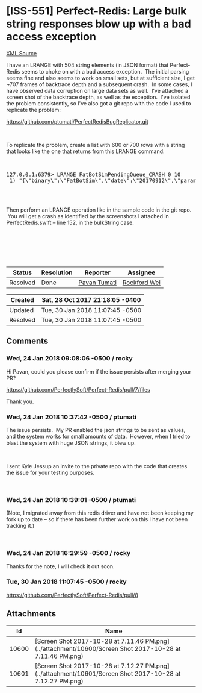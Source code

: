 # [ISS-551] Perfect-Redis:  Large bulk string responses blow up with a bad access exception

[XML Source](./xml/ISS-551.xml)
<p><p>I have an LRANGE with 504 string elements (in JSON format) that Perfect-Redis seems to choke on with a bad access exception.  The initial parsing seems fine and also seems to work on small sets, but at sufficient size, I get ~707 frames of backtrace depth and a subsequent crash.  In some cases, I have observed data corruption on large data sets as well.  I've attached a screen shot of the backtrace depth, as well as the exception.  I've isolated the problem consistently, so I've also got a git repo with the code I used to replicate the problem:</p>

<p><a href="https://github.com/ptumati/PerfectRedisBugReplicator.git" class="external-link" rel="nofollow">https://github.com/ptumati/PerfectRedisBugReplicator.git</a></p>

<p> </p>

<p>To replicate the problem, create a list with 600 or 700 rows with a string that looks like the one that returns from this LRANGE command:</p>

<p> </p>
<div class="preformatted panel" style="border-width: 1px;"><div class="preformattedContent panelContent">
<pre>127.0.0.1:6379&gt; LRANGE FatBotSimPendingQueue_CRASH 0 10
 1) "{\"binary\":\"FatBotSim\",\"date\":\"20170912\",\"parameters\":[\"--symbol=PG\",\"--db=20170912_PG\",\"--date=20170912\",\"--preset=0\",\"--outliermode=0\"]}"
 
</pre>
</div></div>
<p> </p>

<p>Then perform an LRANGE operation like in the sample code in the git repo.  You will get a crash as identified by the screenshots I attached in PerfectRedis.swift – line 152, in the bulkString case.</p>

<p> </p>

<p> </p>

<p> </p></p>





Status|Resolution|Reporter|Assignee
------|----------|--------|--------
Resolved|Done|[Pavan Tumati](ptumati)|[Rockford Wei]($rocky)





Created|Sat, 28 Oct 2017 21:18:05 -0400
-------|--------------
Updated|Tue, 30 Jan 2018 11:07:45 -0500
Resolved|Tue, 30 Jan 2018 11:07:45 -0500


## Comments




### Wed, 24 Jan 2018 09:08:06 -0500 / rocky 

<p><p>Hi Pavan, could you please confirm if the issue persists after merging your PR?</p>

<p><a href="https://github.com/PerfectlySoft/Perfect-Redis/pull/7/files" class="external-link" rel="nofollow">https://github.com/PerfectlySoft/Perfect-Redis/pull/7/files</a></p>

<p>Thank you.</p></p>


### Wed, 24 Jan 2018 10:37:42 -0500 / ptumati 

<p><p>The issue persists.  My PR enabled the json strings to be sent as values, and the system works for small amounts of data.  However, when I tried to blast the system with huge JSON strings, it blew up.</p>

<p> </p>

<p>I sent Kyle Jessup an invite to the private repo with the code that creates the issue for your testing purposes.</p>

<p> </p></p>


### Wed, 24 Jan 2018 10:39:01 -0500 / ptumati 

<p><p>(Note, I migrated away from this redis driver and have not been keeping my fork up to date – so if there has been further work on this I have not been tracking it.)</p>

<p> </p></p>


### Wed, 24 Jan 2018 16:29:59 -0500 / rocky 

<p><p>Thanks for the note, I will check it out soon.</p></p>


### Tue, 30 Jan 2018 11:07:45 -0500 / rocky 

<p><p><a href="https://github.com/PerfectlySoft/Perfect-Redis/pull/8" class="external-link" rel="nofollow">https://github.com/PerfectlySoft/Perfect-Redis/pull/8</a></p></p>

## Attachments





Id|Name
------|------------
10600|[Screen Shot 2017-10-28 at 7.11.46 PM.png](../attachment/10600/Screen Shot 2017-10-28 at 7.11.46 PM.png)
10601|[Screen Shot 2017-10-28 at 7.12.27 PM.png](../attachment/10601/Screen Shot 2017-10-28 at 7.12.27 PM.png)

